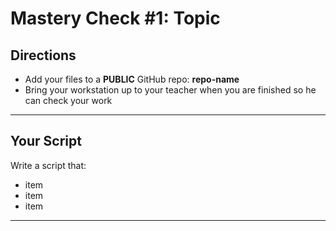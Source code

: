 # Mastery Check #1: Topic

## Directions

- Add your files to a **PUBLIC** GitHub repo: **repo-name**
- Bring your workstation up to your teacher when you are finished so he can check your work

---

## Your Script

Write a script that:

- item
- item
- item

---


